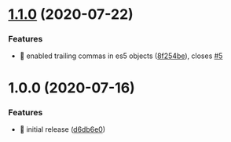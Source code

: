 # [1.1.0](https://github.com/comparto/prettier-config/compare/v1.0.0...v1.1.0) (2020-07-22)


### Features

* 🎸 enabled trailing commas in es5 objects ([8f254be](https://github.com/comparto/prettier-config/commit/8f254beb10095566da0beaffdad71cd2af50d505)), closes [#5](https://github.com/comparto/prettier-config/issues/5)

# 1.0.0 (2020-07-16)


### Features

* 🎸 initial release ([d6db6e0](https://github.com/comparto/prettier-config/commit/d6db6e000d364731de9d602509f6bac0842cf4c5))
